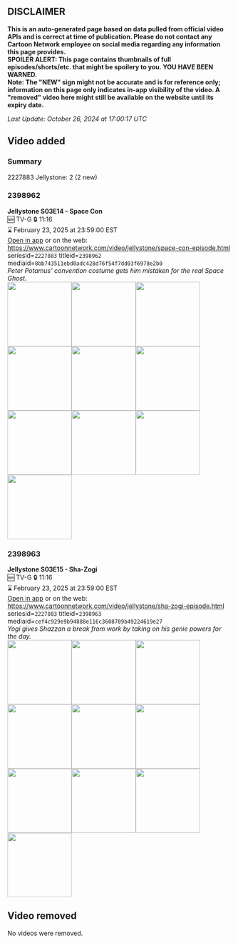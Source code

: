 ## DISCLAIMER
**This is an auto-generated page based on data pulled from official video APIs and is correct at time of publication. Please do not contact any Cartoon Network employee on social media regarding any information this page provides.**  
**SPOILER ALERT: This page contains thumbnails of full episodes/shorts/etc. that might be spoilery to you. YOU HAVE BEEN WARNED.**  
**Note: The "NEW" sign might not be accurate and is for reference only; information on this page only indicates in-app visibility of the video. A "removed" video here might still be available on the website until its expiry date.**  

_Last Update: October 26, 2024 at 17:00:17 UTC_
## Video added
### Summary
2227883 Jellystone: 2 (2 new)  
### 2398962
**Jellystone S03E14 - Space Con**  
🆕 TV-G 🔒 11:16  
⌛ February 23, 2025 at 23:59:00 EST  
[Open in app](https://cnvideo.sercomkc.org/redirector.html?type=cnapp&seriesid=2227883&titleid=2398962&mediaid=8bb743511ebd0adc428d76f54f7dd03f6978e2b0) or on the web: https://www.cartoonnetwork.com/video/jellystone/space-con-episode.html  
seriesid=`2227883` titleid=`2398962` mediaid=`8bb743511ebd0adc428d76f54f7dd03f6978e2b0`  
_Peter Potamus' convention costume gets him mistaken for the real Space Ghost._  
<a href="https://s3.amazonaws.com/cartoonorchestrator/2398962_001_1280x720.jpg"><img src="https://s3.amazonaws.com/cartoonorchestrator/2398962_001_640x360.jpg" height="144px" /></a><a href="https://s3.amazonaws.com/cartoonorchestrator/2398962_002_1280x720.jpg"><img src="https://s3.amazonaws.com/cartoonorchestrator/2398962_002_640x360.jpg" height="144px" /></a><a href="https://s3.amazonaws.com/cartoonorchestrator/2398962_003_1280x720.jpg"><img src="https://s3.amazonaws.com/cartoonorchestrator/2398962_003_640x360.jpg" height="144px" /></a><a href="https://s3.amazonaws.com/cartoonorchestrator/2398962_004_1280x720.jpg"><img src="https://s3.amazonaws.com/cartoonorchestrator/2398962_004_640x360.jpg" height="144px" /></a><a href="https://s3.amazonaws.com/cartoonorchestrator/2398962_005_1280x720.jpg"><img src="https://s3.amazonaws.com/cartoonorchestrator/2398962_005_640x360.jpg" height="144px" /></a><a href="https://s3.amazonaws.com/cartoonorchestrator/2398962_006_1280x720.jpg"><img src="https://s3.amazonaws.com/cartoonorchestrator/2398962_006_640x360.jpg" height="144px" /></a><a href="https://s3.amazonaws.com/cartoonorchestrator/2398962_007_1280x720.jpg"><img src="https://s3.amazonaws.com/cartoonorchestrator/2398962_007_640x360.jpg" height="144px" /></a><a href="https://s3.amazonaws.com/cartoonorchestrator/2398962_008_1280x720.jpg"><img src="https://s3.amazonaws.com/cartoonorchestrator/2398962_008_640x360.jpg" height="144px" /></a><a href="https://s3.amazonaws.com/cartoonorchestrator/2398962_009_1280x720.jpg"><img src="https://s3.amazonaws.com/cartoonorchestrator/2398962_009_640x360.jpg" height="144px" /></a><a href="https://s3.amazonaws.com/cartoonorchestrator/2398962_010_1280x720.jpg"><img src="https://s3.amazonaws.com/cartoonorchestrator/2398962_010_640x360.jpg" height="144px" /></a>
### 2398963
**Jellystone S03E15 - Sha-Zogi**  
🆕 TV-G 🔒 11:16  
⌛ February 23, 2025 at 23:59:00 EST  
[Open in app](https://cnvideo.sercomkc.org/redirector.html?type=cnapp&seriesid=2227883&titleid=2398963&mediaid=cef4c929e9b94888e116c3608789b49224619e27) or on the web: https://www.cartoonnetwork.com/video/jellystone/sha-zogi-episode.html  
seriesid=`2227883` titleid=`2398963` mediaid=`cef4c929e9b94888e116c3608789b49224619e27`  
_Yogi gives Shazzan a break from work by taking on his genie powers for the day._  
<a href="https://s3.amazonaws.com/cartoonorchestrator/2398963_001_1280x720.jpg"><img src="https://s3.amazonaws.com/cartoonorchestrator/2398963_001_640x360.jpg" height="144px" /></a><a href="https://s3.amazonaws.com/cartoonorchestrator/2398963_002_1280x720.jpg"><img src="https://s3.amazonaws.com/cartoonorchestrator/2398963_002_640x360.jpg" height="144px" /></a><a href="https://s3.amazonaws.com/cartoonorchestrator/2398963_003_1280x720.jpg"><img src="https://s3.amazonaws.com/cartoonorchestrator/2398963_003_640x360.jpg" height="144px" /></a><a href="https://s3.amazonaws.com/cartoonorchestrator/2398963_004_1280x720.jpg"><img src="https://s3.amazonaws.com/cartoonorchestrator/2398963_004_640x360.jpg" height="144px" /></a><a href="https://s3.amazonaws.com/cartoonorchestrator/2398963_005_1280x720.jpg"><img src="https://s3.amazonaws.com/cartoonorchestrator/2398963_005_640x360.jpg" height="144px" /></a><a href="https://s3.amazonaws.com/cartoonorchestrator/2398963_006_1280x720.jpg"><img src="https://s3.amazonaws.com/cartoonorchestrator/2398963_006_640x360.jpg" height="144px" /></a><a href="https://s3.amazonaws.com/cartoonorchestrator/2398963_007_1280x720.jpg"><img src="https://s3.amazonaws.com/cartoonorchestrator/2398963_007_640x360.jpg" height="144px" /></a><a href="https://s3.amazonaws.com/cartoonorchestrator/2398963_008_1280x720.jpg"><img src="https://s3.amazonaws.com/cartoonorchestrator/2398963_008_640x360.jpg" height="144px" /></a><a href="https://s3.amazonaws.com/cartoonorchestrator/2398963_009_1280x720.jpg"><img src="https://s3.amazonaws.com/cartoonorchestrator/2398963_009_640x360.jpg" height="144px" /></a><a href="https://s3.amazonaws.com/cartoonorchestrator/2398963_010_1280x720.jpg"><img src="https://s3.amazonaws.com/cartoonorchestrator/2398963_010_640x360.jpg" height="144px" /></a>
## Video removed
No videos were removed.  
